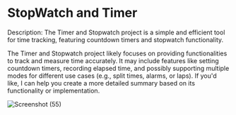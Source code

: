 # StopWatch and Timer

Description:
The Timer and Stopwatch project is a simple and efficient tool for time tracking, featuring countdown timers and stopwatch functionality.

The Timer and Stopwatch project likely focuses on providing functionalities to track and measure time accurately. It may include features like setting countdown timers, recording elapsed time, and possibly supporting multiple modes for different use cases (e.g., split times, alarms, or laps). If you'd like, I can help you create a more detailed summary based on its functionality or implementation.


![Screenshot (55)](https://github.com/user-attachments/assets/8633a48f-d344-46b5-9644-73f481d4afce)
